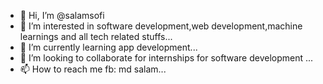 - 👋 Hi, I’m @salamsofi
- 👀 I’m interested in software development,web development,machine learnings and all tech related stuffs...
- 🌱 I’m currently learning app development...
- 💞️ I’m looking to collaborate for internships for software development ...
- 📫 How to reach me fb: md salam...

<!---
salamsofi/salamsofi is a ✨ special ✨ repository because its `README.md` (this file) appears on your GitHub profile.
You can click the Preview link to take a look at your changes.
--->
